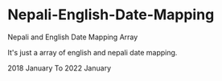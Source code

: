 # Nepali-English-Date-Mapping
Nepali and English Date Mapping Array


It's just a array of english and nepali date mapping.


2018 January To 2022 January
